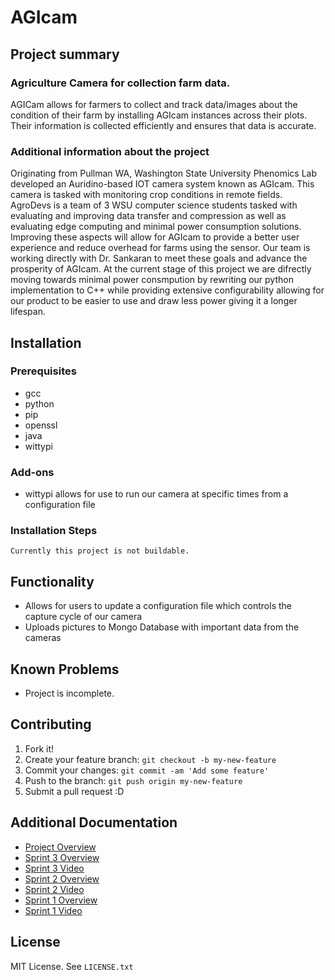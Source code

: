# AGIcam

## Project summary

### Agriculture Camera for collection farm data.

AGICam allows for farmers to collect and track data/images about the condition of their farm by installing AGIcam instances across their plots. Their information is collected efficiently and ensures that data is accurate.

### Additional information about the project

Originating from Pullman WA, Washington State University Phenomics Lab developed an Auridino-based IOT camera system known as AGIcam. This camera is tasked with monitoring crop conditions in remote fields. AgroDevs is a team of 3 WSU computer science students tasked with evaluating and improving data transfer and compression as well as evaluating edge computing and minimal power consumption solutions. Improving these aspects will allow for AGIcam to provide a better user experience and reduce overhead for farms using the sensor. Our team is working directly with Dr. Sankaran to meet these goals and advance the prosperity of  AGIcam. At the current stage of this project we are difrectly moving towards minimal power consmpution by rewriting our python implementation to C++ while providing extensive configurability  allowing for our product to be easier to use and draw less power giving it a longer lifespan.

## Installation

### Prerequisites

- gcc
- python
- pip
- openssl
- java
- wittypi

### Add-ons
- wittypi allows for use to run our camera at specific times from a configuration file

### Installation Steps

`Currently this project is not buildable.`

## Functionality

- Allows for users to update a configuration file which controls the capture cycle of our camera
- Uploads pictures to Mongo Database with important data from the cameras

## Known Problems

- Project is incomplete.

## Contributing

1. Fork it!
2. Create your feature branch: `git checkout -b my-new-feature`
3. Commit your changes: `git commit -am 'Add some feature'`
4. Push to the branch: `git push origin my-new-feature`
5. Submit a pull request :D

## Additional Documentation

- [Project Overview](https://github.com/WSUCptSCapstone-Fall2022Spring2023/msft-imagedataprocessing/blob/main/Documentation/Project%20documents%20combined%20.docx)
- [Sprint 3 Overview](https://github.com/WSUCptSCapstone-Fall2022Spring2023/msft-imagedataprocessing/blob/main/sprint_report_3.md)
- [Sprint 3 Video](https://www.youtube.com/watch?v=Jsk_MpqV_Hs)
- [Sprint 2 Overview](https://github.com/WSUCptSCapstone-Fall2022Spring2023/msft-imagedataprocessing/blob/main/sprint_report_2.md)
- [Sprint 2 Video](https://www.youtube.com/watch?v=4Zl4CwyvHdc)
- [Sprint 1 Overview](https://github.com/WSUCptSCapstone-Fall2022Spring2023/msft-imagedataprocessing/blob/main/sprint_report_1.md)
- [Sprint 1 Video](https://www.youtube.com/watch?v=g8PSH7x_Ehk)


## License
MIT License. See `LICENSE.txt`
